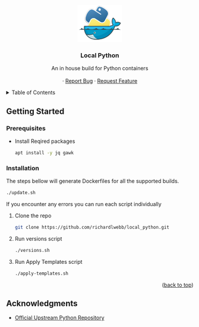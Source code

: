 <!-- PROJECT LOGO -->
<br />
<div align="center">
  <a href="https://github.com/richardlwebb/local_python/issues">
    <img src="logo.png" alt="Logo" width="120" height="100">
  </a>

  <h3 align="center">Local Python</h3>

  <p align="center">
    An in house build for Python containers
    <br />
    <br />
    ·
    <a href="https://github.com/richardlwebb/local_python/issues">Report Bug</a>
    ·
    <a href="https://github.com/richardlwebb/local_python/issues">Request Feature</a>
  </p>
</div>

<!-- TABLE OF CONTENTS -->
<details>
  <summary>Table of Contents</summary>
  <ol>
    <li>
      <a href="#getting-started">Getting Started</a>
      <ul>
        <li><a href="#prerequisites">Prerequisites</a></li>
        <li><a href="#installation">Installation</a></li>
      </ul>
    </li>
    <li><a href="#acknowledgments">Acknowledgments</a></li>
  </ol>
</details>

<!-- GETTING STARTED -->
## Getting Started

### Prerequisites
* Install Reqired packages 
  ```sh
  apt install -y jq gawk
  ```

### Installation

The steps bellow will generate Dockerfiles for all the supported builds.

```sh
./update.sh   
```

If you encounter any errors you can run each script individually

1. Clone the repo
   ```sh
   git clone https://github.com/richardlwebb/local_python.git
   ```
3. Run versions script
   ```sh
   ./versions.sh
   ```
4. Run Apply Templates script
   ```sh
   ./apply-templates.sh
   ```

<p align="right">(<a href="#readme-top">back to top</a>)</p>

<!-- ACKNOWLEDGMENTS -->
## Acknowledgments

* [Official Upstream Python Repository](https://github.com/docker-library/python)
